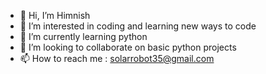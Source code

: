 - 👋 Hi, I’m Himnish
- 👀 I’m interested in coding and learning new ways to code
- 🌱 I’m currently learning python
- 💞️ I’m looking to collaborate on basic python projects
- 📫 How to reach me : solarrobot35@gmail.com

<!---
Himnish-NT/Himnish-NT is a ✨ special ✨ repository because its `README.md` (this file) appears on your GitHub profile.
You can click the Preview link to take a look at your changes.
--->

